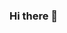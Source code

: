 ### Hi there 👋

<!--
**BerserkPacho/BerserkPacho** is a ✨ _special_ ✨ repository because its `README.md` (this file) appears on your GitHub profile.
- 🌱 I’m currently learning more about computers...
- 👯 I’m looking to collaborate on any open-soure project that I can be of help...
My focus is specially on low-level programming and networking 
*Truly I was born to be an example of misfortune, and a target at which the arrows of adversary are aimed.*
-->
